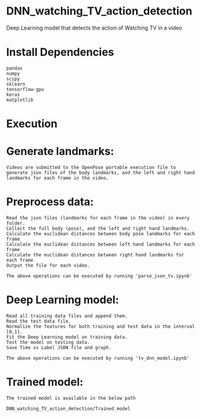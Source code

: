 # DNN_watching_TV_action_detection
Deep Learning model that detects the action of Watching TV in a video

# Install Dependencies

    pandas
    numpy
    scipy
    sklearn
    tensorflow-gpu
    keras
    matplotlib

# Execution

# Generate landmarks:

    Videos are submitted to the OpenPose portable execution file to generate json files of the body landmarks, and the left and right hand landmarks for each frame in the video.

# Preprocess data:

    Read the json files (landmarks for each frame in the video) in every folder.
    Collect the full body (pose), and the left and right hand landmarks.
    Calculate the euclidean distances between body pose landmarks for each frame
    Calculate the euclidean distances between left hand landmarks for each frame
    Calculate the euclidean distances between right hand landmarks for each frame       
    Output the file for each video.

    The above operations can be executed by running 'parse_json_tv.ipynb'

# Deep Learning model:

    Read all training data files and append them.
    Read the test data file.
    Normalize the features for both training and test data in the interval [0,1].
    Fit the Deep Learning model on training data.
    Test the model on testing data.
    Save Time vs Label JSON file and graph.

    The above operations can be executed by running 'tv_dnn_model.ipynb'

# Trained model:

    The trained model is available in the below path

    DNN_watching_TV_action_detection/Trained_model
